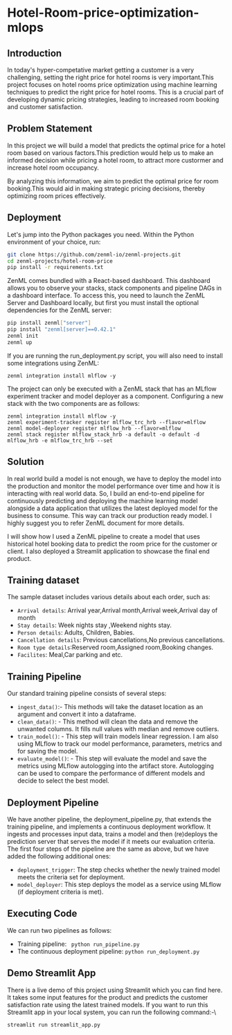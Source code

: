 # Hotel-Room-price-optimization-mlops

## Introduction
In today's hyper-competative market getting a customer is a very challenging, setting the right price for hotel rooms is very important.This project focuses on hotel rooms price optimization using machine learning techniques to predict the right price for hotel rooms. This is a crucial part of developing dynamic pricing strategies, leading to increased room booking and customer satisfaction.

## Problem Statement
In this project we will build a model that predicts the optimal price for a hotel room based on various factors.This prediction would help us to make an informed decision while pricing a hotel room, to attract more custormer and increase hotel room occupancy.

By analyzing this information, we aim to predict the optimal price for room booking.This would aid in making strategic pricing decisions, thereby optimizing room prices effectively.

## Deployment

Let's jump into the Python packages you need. Within the Python environment of your choice, run:

```bash
git clone https://github.com/zenml-io/zenml-projects.git
cd zenml-projects/hotel-room-price
pip install -r requirements.txt
```

ZenML comes bundled with a React-based dashboard. This dashboard allows you to observe your stacks, stack components and pipeline DAGs in a dashboard interface. To access this, you need to launch the ZenML Server and Dashboard locally, but first you must install the optional dependencies for the ZenML server:

```bash
pip install zenml["server"]
pip install "zenml[server]==0.42.1"
zenml init
zenml up
```

If you are running the run_deployment.py script, you will also need to install some integrations using ZenML:

```
zenml integration install mlflow -y
```

The project can only be executed with a ZenML stack that has an MLflow experiment tracker and model deployer as a component. Configuring a new stack with the two components are as follows:

```
zenml integration install mlflow -y
zenml experiment-tracker register mlflow_trc_hrb --flavor=mlflow
zenml model-deployer register mlflow_hrb --flavor=mlflow
zenml stack register mlflow_stack_hrb -a default -o default -d mlflow_hrb -e mlflow_trc_hrb --set
```

## Solution
In real world build a model is not enough, we have to deploy the model into the production and monitor the model performance over time and how it is interacting with real world data. So, I build an end-to-end pipeline for continuously predicting and deploying the machine learning model alongside a data application that utilizes the latest deployed model for the business to consume. This way can track our production ready model. I highly suggest you to refer ZenML document for more details.

I will show how I used a ZenML pipeline to create a model that uses historical hotel booking data to predict the room price for the customer or client. I also deployed a Streamlit application to showcase the final end product.

## Training dataset
The sample dataset includes various details about each order, such as:
* ``Arrival details``: Arrival year,Arrival month,Arrival week,Arrival day of month
* ``Stay details``: Week nights stay ,Weekend nights stay.
* ``Person details``: Adults, Children, Babies.
* ``Cancellation details``: Previous cancellations,No previous cancellations.
* ``Room type details``:Reserved room,Assigned room,Booking changes.
* ``Facilites``: Meal,Car parking and etc.

## Training Pipeline
Our standard training pipeline consists of several steps:
* ``ingest_data()``:- This methods will take the dataset location as an argument and convert it into a dataframe.
* ``clean_data()``: - This method will clean the data and remove the unwanted columns. It fills null values with median and remove outliers.
* ``train_model()``: - This step will train models linear regression. I am also using MLflow to track our model performance, parameters, metrics and for saving the model.
* ``evaluate_model()``: -  This step will evaluate the model and save the metrics using MLflow autologging into the artifact store. Autologging can be used to compare the performance of different models and decide to select the best model. 

## Deployment Pipeline
We have another pipeline, the deployment_pipeline.py, that extends the training pipeline, and implements a continuous deployment workflow. It ingests and processes input data, trains a model and then (re)deploys the prediction server that serves the model if it meets our evaluation criteria.
The first four steps of the pipeline are the same as above, but we have added the following additional ones:
* ``deployment_trigger``: The step checks whether the newly trained model meets the criteria set for deployment.
* ``model_deployer``: This step deploys the model as a service using MLflow (if deployment criteria is met).

## Executing Code
We can run two pipelines as follows:

* Training pipeline:
`` python run_pipeline.py`` 
* The continuous deployment pipeline:
``python run_deployment.py``
## Demo Streamlit App
There is a live demo of this project using Streamlit which you can find here. It takes some input features for the product and predicts the customer satisfaction rate using the latest trained models. If you want to run this Streamlit app in your local system, you can run the following command:-\

``streamlit run streamlit_app.py``
